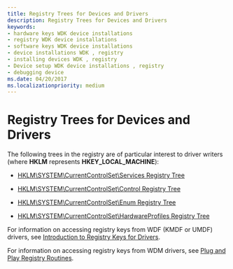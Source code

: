 ```yaml
---
title: Registry Trees for Devices and Drivers
description: Registry Trees for Devices and Drivers
keywords:
- hardware keys WDK device installations
- registry WDK device installations
- software keys WDK device installations
- device installations WDK , registry
- installing devices WDK , registry
- Device setup WDK device installations , registry
- debugging device
ms.date: 04/20/2017
ms.localizationpriority: medium
---
```


# Registry Trees for Devices and Drivers





The following trees in the registry are of particular interest to driver writers (where **HKLM** represents **HKEY_LOCAL_MACHINE**):

-   [HKLM\\SYSTEM\\CurrentControlSet\\Services Registry Tree](hklm-system-currentcontrolset-services-registry-tree.md)

-   [HKLM\\SYSTEM\\CurrentControlSet\\Control Registry Tree](hklm-system-currentcontrolset-control-registry-tree.md)

-   [HKLM\\SYSTEM\\CurrentControlSet\\Enum Registry Tree](hklm-system-currentcontrolset-enum-registry-tree.md)

-   [HKLM\\SYSTEM\\CurrentControlSet\\HardwareProfiles Registry Tree](hklm-system-currentcontrolset-hardwareprofiles-registry-tree.md)

For information on accessing registry keys from WDF (KMDF or UMDF) drivers, see [Introduction to Registry Keys for Drivers](../wdf/introduction-to-registry-keys-for-drivers.md).

For information on accessing registry keys from WDM drivers, see [Plug and Play Registry Routines](../kernel/plug-and-play-registry-routines.md).
 

 

 





